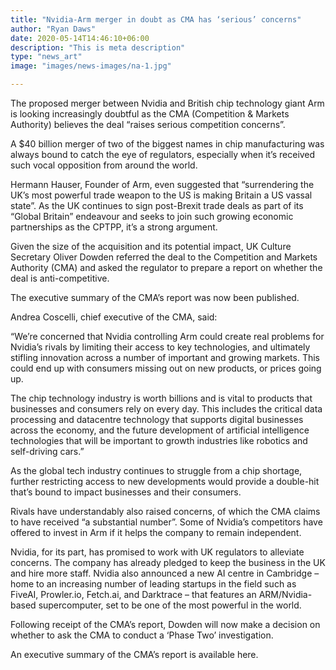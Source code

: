 ```yaml
---
title: "Nvidia-Arm merger in doubt as CMA has ‘serious’ concerns"
author: "Ryan Daws"
date: 2020-05-14T14:46:10+06:00
description: "This is meta description"
type: "news_art"
image: "images/news-images/na-1.jpg"

---
```


The proposed merger between Nvidia and British chip technology giant Arm is looking increasingly doubtful as the CMA (Competition & Markets Authority) believes the deal “raises serious competition concerns”.

A $40 billion merger of two of the biggest names in chip manufacturing was always bound to catch the eye of regulators, especially when it’s received such vocal opposition from around the world.

Hermann Hauser, Founder of Arm, even suggested that “surrendering the UK’s most powerful trade weapon to the US is making Britain a US vassal state”. As the UK continues to sign post-Brexit trade deals as part of its “Global Britain” endeavour and seeks to join such growing economic partnerships as the CPTPP, it’s a strong argument.

Given the size of the acquisition and its potential impact, UK Culture Secretary Oliver Dowden referred the deal to the Competition and Markets Authority (CMA) and asked the regulator to prepare a report on whether the deal is anti-competitive.

The executive summary of the CMA’s report was now been published.

Andrea Coscelli, chief executive of the CMA, said:

“We’re concerned that Nvidia controlling Arm could create real problems for Nvidia’s rivals by limiting their access to key technologies, and ultimately stifling innovation across a number of important and growing markets. This could end up with consumers missing out on new products, or prices going up.

The chip technology industry is worth billions and is vital to products that businesses and consumers rely on every day. This includes the critical data processing and datacentre technology that supports digital businesses across the economy, and the future development of artificial intelligence technologies that will be important to growth industries like robotics and self-driving cars.”

As the global tech industry continues to struggle from a chip shortage, further restricting access to new developments would provide a double-hit that’s bound to impact businesses and their consumers.

Rivals have understandably also raised concerns, of which the CMA claims to have received “a substantial number”. Some of Nvidia’s competitors have offered to invest in Arm if it helps the company to remain independent.

Nvidia, for its part, has promised to work with UK regulators to alleviate concerns. The company has already pledged to keep the business in the UK and hire more staff. Nvidia also announced a new AI centre in Cambridge –  home to an increasing number of leading startups in the field such as FiveAI, Prowler.io, Fetch.ai, and Darktrace – that features an ARM/Nvidia-based supercomputer, set to be one of the most powerful in the world.

Following receipt of the CMA’s report, Dowden will now make a decision on whether to ask the CMA to conduct a ‘Phase Two’ investigation.

An executive summary of the CMA’s report is available here.